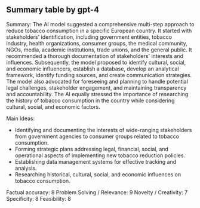 ## Summary table by gpt-4
Summary: 
The AI model suggested a comprehensive multi-step approach to reduce tobacco consumption in a specific European country. It started with stakeholders' identification, including government entities, tobacco industry, health organizations, consumer groups, the medical community, NGOs, media, academic institutions, trade unions, and the general public. It recommended a thorough documentation of stakeholders' interests and influences. Subsequently, the model proposed to identify cultural, social, and economic influencers, establish a database, develop an analytical framework, identify funding sources, and create communication strategies. The model also advocated for foreseeing and planning to handle potential legal challenges, stakeholder engagement, and maintaining transparency and accountability. The AI equally stressed the importance of researching the history of tobacco consumption in the country while considering cultural, social, and economic factors.

Main Ideas: 
- Identifying and documenting the interests of wide-ranging stakeholders from government agencies to consumer groups related to tobacco consumption.
- Forming strategic plans addressing legal, financial, social, and operational aspects of implementing new tobacco reduction policies.
- Establishing data management systems for effective tracking and analysis.
- Researching historical, cultural, social, and economic influences on tobacco consumption.

Factual accuracy: 8
Problem Solving / Relevance: 9
Novelty / Creativity: 7
Specificity: 8
Feasibility: 8